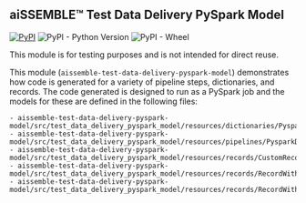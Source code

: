 ## aiSSEMBLE&trade; Test Data Delivery PySpark Model

[![PyPI](https://img.shields.io/pypi/v/aissemble-test-data-delivery-pyspark-model?logo=python&logoColor=gold)](https://pypi.org/project/aissemble-test-data-delivery-pyspark-model/)
![PyPI - Python Version](https://img.shields.io/pypi/pyversions/aissemble-test-data-delivery-pyspark-model?logo=python&logoColor=gold)
![PyPI - Wheel](https://img.shields.io/pypi/wheel/aissemble-test-data-delivery-pyspark-model?logo=python&logoColor=gold)

This module is for testing purposes and is not intended for direct reuse.

This module (`aissemble-test-data-delivery-pyspark-model`) demonstrates how code is generated for a variety of pipeline 
steps, dictionaries, and records.  The code generated is designed to run as a PySpark job and the models for these are 
defined in the following files:
    
    - aissemble-test-data-delivery-pyspark-model/src/test_data_delivery_pyspark_model/resources/dictionaries/PysparkDataDeliveryDictionary.json    
    - aissemble-test-data-delivery-pyspark-model/src/test_data_delivery_pyspark_model/resources/pipelines/PysparkDataDeliveryPatterns.json
    - aissemble-test-data-delivery-pyspark-model/src/test_data_delivery_pyspark_model/resources/records/CustomRecord.json    
    - aissemble-test-data-delivery-pyspark-model/src/test_data_delivery_pyspark_model/resources/records/RecordWithPolicies.json
    - aissemble-test-data-delivery-pyspark-model/src/test_data_delivery_pyspark_model/resources/records/RecordWithValidation.json